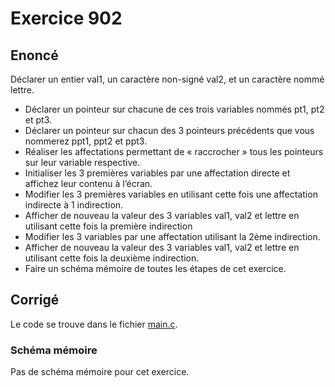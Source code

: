 # Exercice 902

## Enoncé

Déclarer un entier val1, un caractère non-signé val2, et un caractère nommé lettre.
- Déclarer un pointeur sur chacune de ces trois variables nommés pt1, pt2 et pt3.
- Déclarer un pointeur sur chacun des 3 pointeurs précédents que vous nommerez ppt1, ppt2 et ppt3.
- Réaliser les affectations permettant de « raccrocher » tous les pointeurs sur leur variable respective.
- Initialiser les 3 premières variables par une affectation directe et affichez leur contenu à l’écran.
- Modifier les 3 premières variables en utilisant cette fois une affectation indirecte à 1 indirection.
- Afficher de nouveau la valeur des 3 variables val1, val2 et lettre en utilisant cette fois la première indirection
- Modifier les 3 variables par une affectation utilisant la 2ème indirection.
- Afficher de nouveau la valeur des 3 variables val1, val2 et lettre en utilisant cette fois la deuxième indirection.
- Faire un schéma mémoire de toutes les étapes de cet exercice.

## Corrigé

Le code se trouve dans le fichier [main.c](../code/main.c).

### Schéma mémoire

Pas de schéma mémoire pour cet exercice.